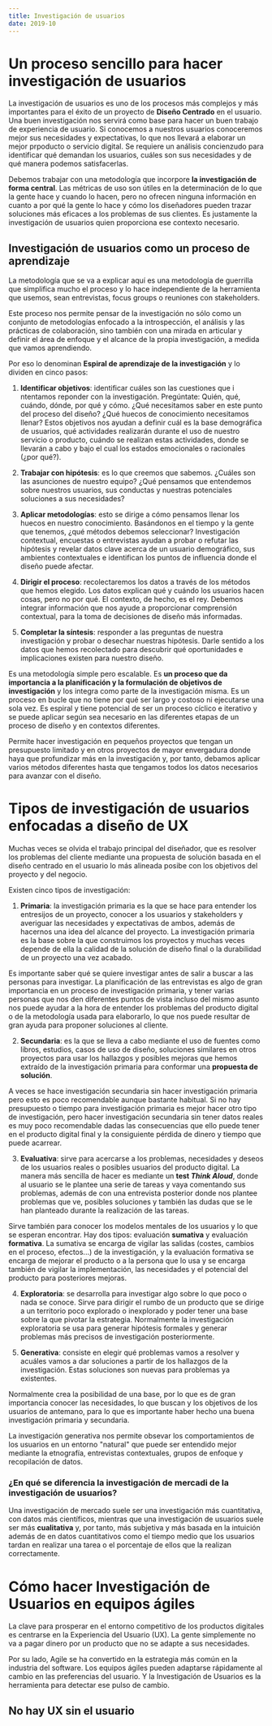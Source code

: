 ```yaml
---
title: Investigación de usuarios
date: 2019-10
---
```


# Un proceso sencillo para hacer investigación de usuarios #

La investigación de usuarios es uno de los procesos más complejos y más importantes para el éxito de un proyecto de **Diseño Centrado** en el usuario. Una buen investigación nos servirá como base para hacer un buen trabajo de experiencia de usuario. Si conocemos a nuestros usuarios conoceremos mejor sus necesidades y expectativas, lo que nos llevará a elaborar un mejor prpoducto o servicio digital. Se requiere un análisis concienzudo para identificar qué demandan los usuarios, cuáles son sus necesidades y de qué manera podemos satisfacerlas.

Debemos trabajar con una metodología que incorpore **la investigación de forma central**. Las métricas de uso son útiles en la determinación de lo que la gente hace y cuando lo hacen, pero no ofrecen ninguna información en cuanto a por qué la gente lo hace y cómo los diseñadores pueden trazar soluciones más eficaces a los problemas de sus clientes. Es justamente la investigación de usuarios quien proporciona ese contexto necesario.

## Investigación de usuarios como un proceso de aprendizaje ##

La metodología que se va a explicar aquí es una metodología de guerrilla que simplifica mucho el proceso y lo hace independiente de la herramienta que usemos, sean entrevistas, focus groups o reuniones con stakeholders.

Este proceso nos permite pensar de la investigación no sólo como un conjunto de metodologías enfocado a la introspección, el análisis y las prácticas de colaboración, sino también con una mirada en articular y definir el área de enfoque y el alcance de la propia investigación, a medida que vamos aprendiendo.

Por eso lo denominan **Espiral de aprendizaje de la investigación** y lo dividen en cinco pasos:

1. **Identificar objetivos**: identificar cuáles son las cuestiones que i ntentamos reponder con la investigación. Pregúntate: Quién, qué, cuándo, dónde, por qué y cómo. ¿Qué necesitamos saber en este punto del proceso del diseño? ¿Qué huecos de conocimiento necesitamos llenar? Estos objetivos nos ayudan a definir cuál es la base demográfica de usuarios, qué actividades realizarán durante el uso de nuestro servicio o producto, cuándo se realizan estas actividades, donde se llevarán a cabo y bajo el cual los estados emocionales o racionales (¿por qué?).

2. **Trabajar con hipótesis**: es lo que creemos que sabemos. ¿Cuáles son las asunciones de nuestro equipo? ¿Qué pensamos que entendemos sobre nuestros usuarios, sus conductas y nuestras potenciales soluciones a sus necesidades?

3. **Aplicar metodologías**: esto se dirige a cómo pensamos llenar los huecos en nuestro conocimiento. Basándonos en el tiempo y la gente que tenemos, ¿qué métodos debemos seleccionar? Investigación contextual, encuestas o entrevistas ayudan a probar o refutar las hipótesis y revelar datos clave acerca de un usuario demográfico, sus ambientes contextuales e identifican los puntos de influencia donde el diseño puede afectar.

4. **Dirigir el proceso**: recolectaremos los datos a través de los métodos que hemos elegido. Los datos explican qué y cuándo los usuarios hacen cosas, pero no por qué. El contexto, de hecho, es el rey. Debemos integrar información que nos ayude a proporcionar comprensión contextual, para la toma de decisiones de diseño más informadas.

5. **Completar la síntesis**: responder a las preguntas de nuestra investigación y probar o desechar nuestras hipótesis. Darle sentido a los datos que hemos recolectado para descubrir qué oportunidades e implicaciones existen para nuestro diseño.

Es una metodología simple pero escalable. Es **un proceso que da importancia a la planificación y la formulación de objetivos de investigación** y los integra como parte de la investigación misma. Es un proceso en bucle que no tiene por qué ser largo y costoso ni ejecutarse una sola vez. Es espiral y tiene potencial de ser un proceso cíclico e iterativo y se puede aplicar según sea necesario en las diferentes etapas de un proceso de diseño y en contextos diferentes.

Permite hacer investigación en pequeños proyectos que tengan un presupuesto limitado y en otros proyectos de mayor envergadura donde haya que profundizar más en la investigación y, por tanto, debamos aplicar varios métodos diferentes hasta que tengamos todos los datos necesarios para avanzar con el diseño.

# Tipos de investigación de usuarios enfocadas a diseño de UX #

Muchas veces se olvida el trabajo principal del diseñador, que es resolver los problemas del cliente mediante una propuesta de solución basada en el diseño centrado en el usuario lo más alineada posibe con los objetivos del proyecto y del negocio.


Existen cinco tipos de investigación:

1. **Primaria**: la investigación primaria es la que se hace para entender los entresijos de un proyecto, conocer a los usuarios y stakeholders y averiguar las necesidades y expectativas de ambos, además de hacernos una idea del alcance del proyecto. La investigación primaria es la base sobre la que construimos los proyectos y muchas veces depende de ella la calidad de la solución de diseño final o la durabilidad de un proyecto una vez acabado.

Es importante saber qué se quiere investigar antes de salir a buscar a las personas para investigar. La planificación de las entrevistas es algo de gran importancia en un proceso de investigación primaria, y tener varias personas que nos den diferentes puntos de vista incluso del mismo asunto nos puede ayudar a la hora de entender los problemas del producto digital o de la metodología usada para elaborarlo, lo que nos puede resultar de gran ayuda para proponer soluciones al cliente.

2. **Secundaria**: es la que se lleva a cabo mediante el uso de fuentes como libros, estudios, casos de uso de diseño, soluciones similares en otros proyectos para usar los hallazgos y posibles mejoras que hemos extraído de la investigación primaria para conformar una **propuesta de solución**.

A veces se hace investigación secundaria sin hacer investigación primaria pero esto es poco recomendable aunque bastante habitual. Si no hay presupuesto o tiempo para investigación primaria es mejor hacer otro tipo de investigación, pero hacer investigación secundaria sin tener datos reales es muy poco recomendable dadas las consecuencias que ello puede tener en el producto digital final y la consiguiente pérdida de dinero y tiempo que puede acarrear.

3. **Evaluativa**: sirve para acercarse a los problemas, necesidades y deseos de los usuarios reales o posibles usuarios del producto digital. La manera más sencilla de hacer es mediante un **test *Think Aloud***, donde al usuario se le plantee una serie de tareas y vaya comentando sus problemas, además de con una entrevista posterior donde nos plantee problemas que ve, posibles soluciones y también las dudas que se le han planteado durante la realización de las tareas.

Sirve también para conocer los modelos mentales de los usuarios y lo que se esperan encontrar. Hay dos tipos: evaluación **sumativa** y evaluación **formativa**. La sumativa se encarga de vigilar las salidas (costes, cambios en el proceso, efectos...) de la investigación, y la evaluación formativa se encarga de mejorar el producto o a la persona que lo usa y se encarga también de vigilar la implementación, las necesidades y el potencial del producto para posteriores mejoras.

4. **Exploratoria**: se desarrolla para investigar algo sobre lo que poco o nada se conoce. Sirve para dirigir el rumbo de un producto que se dirige a un territorio poco explorado o inexplorado y poder tener una base sobre la que pivotar la estrategia. Normalmente la investigación exploratoria se usa para generar hipótesis formales y generar problemas más precisos de investigación posteriormente.

5. **Generativa**: consiste en elegir qué problemas vamos a resolver y acuáles vamos a dar soluciones a partir de los hallazgos de la investigación. Estas soluciones son nuevas para problemas ya existentes.

Normalmente crea la posibilidad de una base, por lo que es de gran importancia conocer las necesidades, lo que buscan y los objetivos de los usuarios de antemano, para lo que es importante haber hecho una buena investigación primaria y secundaria. 

La investigación generativa nos permite obsevar los comportamientos de los usuarios en un entorno "natural" que puede ser entendido mejor mediante la etnografía, entrevistas contextuales, grupos de enfoque y recopilación de datos.

### ¿En qué se diferencia la investigación de mercadi de la investigación de usuarios? ###

Una investigación de mercado suele ser una investigación más cuantitativa, con datos más científicos, mientras que una investigación de usuarios suele ser más **cualitativa** y, por tanto, más subjetiva y más basada en la intuición además de en datos cuantitativos como el tiempo medio que los usuarios tardan en realizar una tarea o el porcentaje de ellos que la realizan correctamente.

# Cómo hacer Investigación de Usuarios en equipos ágiles #

La clave para prosperar en el entorno competitivo de los productos digitales es centrarse en la Experiencia del Usuario (UX). La gente simplemente no va a pagar dinero por un producto que no se adapte a sus necesidades.

Por su lado, Agile se ha convertido en la estrategia más común en la industria del software. Los equipos ágiles pueden adaptarse rápidamente al cambio en las preferencias del usuario. Y la Investigación de Usuarios es la herramienta para detectar ese pulso de cambio.

## No hay UX sin el usuario ##


